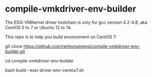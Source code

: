 # compile-vmkdriver-env-builder

The ESXi VMKernel driver toolchain is only for gcc version 4.2-4.8, aka CentOS 5 to 7 or Ubuntu 12 to 14.

This repo is to help you build environment on CentOS 7:

git clone https://github.com/renhongmeng/compile-vmkdriver-env-builder.git

cd compile-vmkdriver-env-builder 

bash build--esxi-driver-env-centos7.sh
